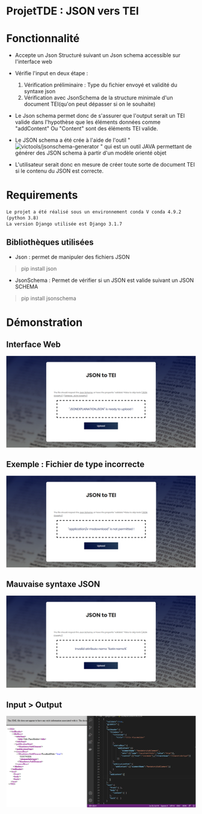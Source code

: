 # ProjetTDE : JSON vers TEI

# Fonctionnalité
 - Accepte un Json Structuré suivant un Json schema accessible sur l'interface web
 
 - Vérifie l'input en deux étape : 
   1. Vérification préliminaire : Type du fichier envoyé et validité du syntaxe json 
   2. Vérification avec JsonSchema de la structure minimale d'un document TEI(qu'on peut dépasser si on le souhaite)
              
  - Le Json schema permet donc de s'assurer que l'output serait un TEI valide dans l'hypothèse que les éléments données comme "addContent" Ou "Content" sont des éléments TEI valide.
  
  - Le JSON schema a été crée à l'aide de l'outil " ![victools/jsonschema-generator](https://github.com/victools/jsonschema-generator) " qui est un outil JAVA permettant de générer des JSON schema à partir d'un modèle orienté objet
  
  - L'utilisateur serait donc en mesure de créer toute sorte de document TEI si le contenu du JSON est correcte. 
  

# Requirements 

    Le projet a été réalisé sous un environnement conda V conda 4.9.2 (python 3.8)
    La version Django utilisée est Django 3.1.7
    
## Bibliothèques utilisées
 - Json : permet de manipuler des fichiers JSON
 > pip install json
 - JsonSchema : Permet de vérifier si un JSON est valide suivant un JSON SCHEMA
 >  pip install jsonschema


 # Démonstration
 ## Interface Web
 
 ![Interface Web](https://raw.githubusercontent.com/AMazouni/ProjetTDE/main/static/images/ScreenShot1.png)  
 
 ## Exemple : Fichier de type incorrecte
 
 ![BadFile](https://raw.githubusercontent.com/AMazouni/ProjetTDE/main/static/images/Screenshot2.png)
 
 ## Mauvaise syntaxe JSON
 
 ![BadSyntaxe](https://raw.githubusercontent.com/AMazouni/ProjetTDE/main/static/images/Screenshot3.png)
 
 ## Input > Output 
 
 ![IO](https://raw.githubusercontent.com/AMazouni/ProjetTDE/main/static/images/inputOutput.png)

 
 
